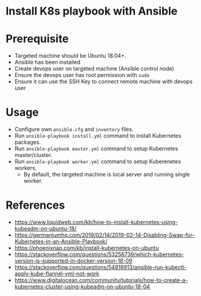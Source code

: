 # Install K8s playbook with Ansible

# Prerequisite

- Targeted machine should be Ubuntu 18.04+.
- Ansible has been installed
- Create devops user on targeted machine (Ansible control node)
- Ensure the devops user has root permission with `sudo`
- Ensure it can use the SSH Key to connect remote machine with devops user

# Usage

- Configure own `ansible.cfg` and `inventory` files.
- Run `ansible-playbook install.yml` command to install Kubernetes packages.
- Run `ansible-playbook master.yml` command to setup Kubernetes master/cluster.
- Run `ansible-playbook worker.yml` command to setup Kuberenetes workers.
    - By default, the targeted machine is local server and running single worker.

# References

- https://www.liquidweb.com/kb/how-to-install-kubernetes-using-kubeadm-on-ubuntu-18/
- https://germaniumhq.com/2019/02/14/2019-02-14-Disabling-Swap-for-Kubernetes-in-an-Ansible-Playbook/
- https://phoenixnap.com/kb/install-kubernetes-on-ubuntu
- https://stackoverflow.com/questions/53256739/which-kubernetes-version-is-supported-in-docker-version-18-09
- https://stackoverflow.com/questions/54818913/ansible-run-kubectl-apply-kube-flannel-yml-not-work
- https://www.digitalocean.com/community/tutorials/how-to-create-a-kubernetes-cluster-using-kubeadm-on-ubuntu-18-04
